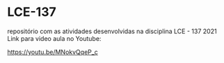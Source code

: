# LCE-137
 repositório com as atividades desenvolvidas na disciplina LCE - 137 2021
Link para video aula no Youtube:

https://youtu.be/MNokvQqeP_c
